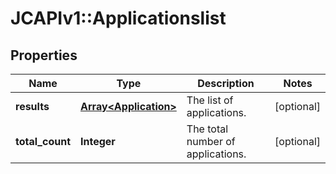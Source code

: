 # JCAPIv1::Applicationslist

## Properties
Name | Type | Description | Notes
------------ | ------------- | ------------- | -------------
**results** | [**Array&lt;Application&gt;**](Application.md) | The list of applications. | [optional] 
**total_count** | **Integer** | The total number of applications. | [optional] 


